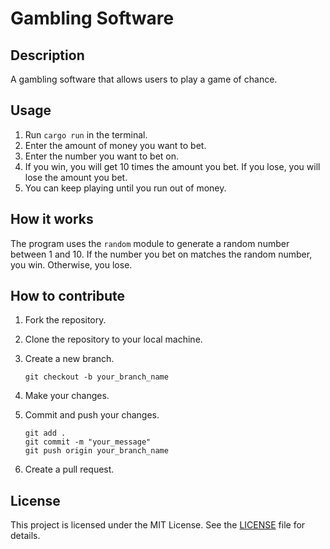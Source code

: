 # Gambling Software

## Description
A gambling software that allows users to play a game of chance.

## Usage
1. Run `cargo run` in the terminal.
2. Enter the amount of money you want to bet.
3. Enter the number you want to bet on.
4. If you win, you will get 10 times the amount you bet. If you lose, you will lose the amount you bet.
5. You can keep playing until you run out of money.

## How it works
The program uses the `random` module to generate a random number between 1 and 10. If the number you bet on matches the random number, you win. Otherwise, you lose.

## How to contribute
1. Fork the repository.
2. Clone the repository to your local machine.
3. Create a new branch.

    ```shell
    git checkout -b your_branch_name
    ```

4. Make your changes.
5. Commit and push your changes.

    ```shell
    git add .
    git commit -m "your_message"
    git push origin your_branch_name
    ```

6. Create a pull request.

## License
This project is licensed under the MIT License. See the [LICENSE](LICENSE) file for details.
